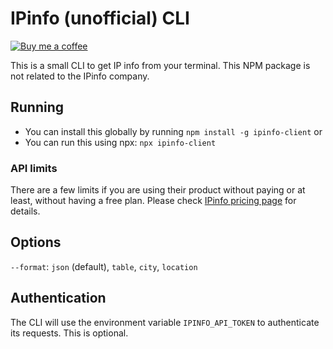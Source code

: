 # IPinfo (unofficial) CLI

[![Buy me a coffee](https://badgen.net/badge/icon/buymeacoffee?icon=buymeacoffee&label)](https://www.buymeacoffee.com/leonardofaria)


This is a small CLI to get IP info from your terminal. This NPM package is not related to the IPinfo company.

## Running

- You can install this globally by running `npm install -g ipinfo-client` or
- You can run this using npx: `npx ipinfo-client`

### API limits

There are a few limits if you are using their product without paying or at least, without having a free plan. Please check [IPinfo pricing page](https://ipinfo.io/pricing) for details.

## Options

`--format`: `json` (default), `table`, `city`, `location`

## Authentication

The CLI will use the environment variable `IPINFO_API_TOKEN` to authenticate its requests. This is optional.